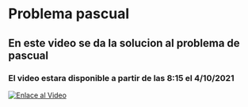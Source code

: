 # Problema pascual
## En este video se da la solucion al problema de pascual 
### El video estara disponible a partir de las 8:15 el 4/10/2021
[![Enlace al Video](https://img.youtube.com/vi/VkYdoqWRxXM/maxresdefault.jpg)](https://www.youtube.com/watch?v=VkYdoqWRxXM)
